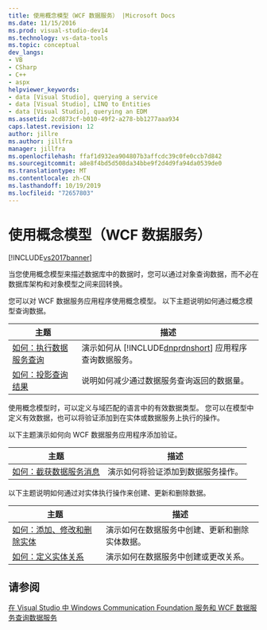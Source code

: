 ```yaml
---
title: 使用概念模型（WCF 数据服务） |Microsoft Docs
ms.date: 11/15/2016
ms.prod: visual-studio-dev14
ms.technology: vs-data-tools
ms.topic: conceptual
dev_langs:
- VB
- CSharp
- C++
- aspx
helpviewer_keywords:
- data [Visual Studio], querying a service
- data [Visual Studio], LINQ to Entities
- data [Visual Studio], querying an EDM
ms.assetid: 2cd873cf-b010-49f2-a278-bb1277aaa934
caps.latest.revision: 12
author: jillre
ms.author: jillfra
manager: jillfra
ms.openlocfilehash: ffaf1d932ea904807b3affcdc39c0fe0ccb7d842
ms.sourcegitcommit: a8e8f4bd5d508da34bbe9f2d4d9fa94da0539de0
ms.translationtype: MT
ms.contentlocale: zh-CN
ms.lasthandoff: 10/19/2019
ms.locfileid: "72657803"
---
```

# <a name="working-with-a-conceptual-model-wcf-data-services"></a>使用概念模型（WCF 数据服务）
[!INCLUDE[vs2017banner](../includes/vs2017banner.md)]

当您使用概念模型来描述数据库中的数据时，您可以通过对象查询数据，而不必在数据库架构和对象模型之间来回转换。

 您可以对 WCF 数据服务应用程序使用概念模型。 以下主题说明如何通过概念模型查询数据。

|主题|描述|
|-----------|-----------------|
|[如何：执行数据服务查询](https://msdn.microsoft.com/library/62997821-e0c6-4c4d-9fb7-1273fb5e5d18)|演示如何从 [!INCLUDE[dnprdnshort](../includes/dnprdnshort-md.md)] 应用程序查询数据服务。|
|[如何：投影查询结果](https://msdn.microsoft.com/library/474ac625-8770-43ba-8320-d3315ea9530f)|说明如何减少通过数据服务查询返回的数据量。|

 使用概念模型时，可以定义与域匹配的语言中的有效数据类型。 您可以在模型中定义有效数据，也可以将验证添加到在实体或数据服务上执行的操作。

 以下主题演示如何向 WCF 数据服务应用程序添加验证。

|主题|描述|
|-----------|-----------------|
|[如何：截获数据服务消息](https://msdn.microsoft.com/library/24b9df1b-b54b-4795-a033-edf333675de6)|演示如何将验证添加到数据服务操作。|

 以下主题说明如何通过对实体执行操作来创建、更新和删除数据。

|主题|描述|
|-----------|-----------------|
|[如何：添加、修改和删除实体](https://msdn.microsoft.com/library/a00f8933-b232-4445-95ba-adc634f055d8)|演示如何在数据服务中创建、更新和删除实体数据。|
|[如何：定义实体关系](https://msdn.microsoft.com/library/cc255524-1534-4fae-b83c-250933d5a72b)|演示如何在数据服务中创建或更改关系。|

## <a name="see-also"></a>请参阅
 [在 Visual Studio 中 Windows Communication Foundation 服务和 WCF 数据服务](../data-tools/windows-communication-foundation-services-and-wcf-data-services-in-visual-studio.md)[查询数据服务](https://msdn.microsoft.com/library/823e9444-27aa-4f1f-be8e-0486d67f54c0)
